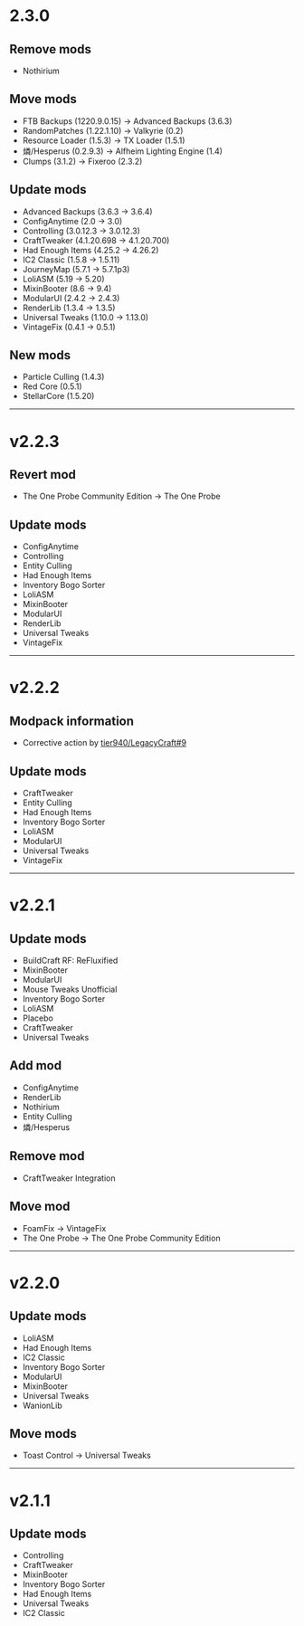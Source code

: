 # 2.3.0
## Remove mods
- Nothirium

## Move mods
- FTB Backups (1220.9.0.15) -> Advanced Backups (3.6.3)
- RandomPatches (1.22.1.10) -> Valkyrie (0.2)
- Resource Loader (1.5.3) -> TX Loader (1.5.1)
- 燐/Hesperus (0.2.9.3) -> Alfheim Lighting Engine (1.4)
- Clumps (3.1.2) -> Fixeroo (2.3.2)

## Update mods
- Advanced Backups (3.6.3 -> 3.6.4)
- ConfigAnytime (2.0 -> 3.0)
- Controlling (3.0.12.3 -> 3.0.12.3)
- CraftTweaker (4.1.20.698 -> 4.1.20.700)
- Had Enough Items (4.25.2 -> 4.26.2)
- IC2 Classic (1.5.8 -> 1.5.11)
- JourneyMap (5.7.1 -> 5.7.1p3)
- LoliASM (5.19 -> 5.20)
- MixinBooter (8.6 -> 9.4)
- ModularUI (2.4.2 -> 2.4.3)
- RenderLib (1.3.4 -> 1.3.5)
- Universal Tweaks (1.10.0 -> 1.13.0)
- VintageFix (0.4.1 -> 0.5.1)

## New mods
- Particle Culling (1.4.3)
- Red Core (0.5.1)
- StellarCore (1.5.20)

* * *

# v2.2.3
## Revert mod
- The One Probe Community Edition -> The One Probe

## Update mods
- ConfigAnytime
- Controlling
- Entity Culling
- Had Enough Items
- Inventory Bogo Sorter
- LoliASM
- MixinBooter
- ModularUI
- RenderLib
- Universal Tweaks
- VintageFix

* * *

# v2.2.2
## Modpack information
- Corrective action by [tier940/LegacyCraft#9](https://github.com/tier940/LegacyCraft/issues/9)

## Update mods
- CraftTweaker
- Entity Culling
- Had Enough Items
- Inventory Bogo Sorter
- LoliASM
- ModularUI
- Universal Tweaks
- VintageFix

* * *

# v2.2.1
## Update mods
- BuildCraft RF: ReFluxified
- MixinBooter
- ModularUI
- Mouse Tweaks Unofficial
- Inventory Bogo Sorter
- LoliASM
- Placebo
- CraftTweaker
- Universal Tweaks

## Add mod
- ConfigAnytime
- RenderLib
- Nothirium
- Entity Culling
- 燐/Hesperus

## Remove mod
- CraftTweaker Integration

## Move mod
- Foam​Fix -> VintageFix
- The One Probe -> The One Probe Community Edition

* * *

# v2.2.0
## Update mods
- LoliASM
- Had Enough Items
- IC2 Classic
- Inventory Bogo Sorter
- ModularUI
- MixinBooter
- Universal Tweaks
- WanionLib

## Move mods
- Toast Control -> Universal Tweaks

* * *

# v2.1.1
## Update mods
- Controlling
- CraftTweaker
- MixinBooter
- Inventory Bogo Sorter
- Had Enough Items
- Universal Tweaks
- IC2 Classic
